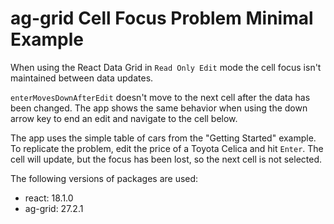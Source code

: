 # ag-grid Cell Focus Problem Minimal Example

When using the React Data Grid in `Read Only Edit` mode the cell focus isn't maintained between data updates.

`enterMovesDownAfterEdit` doesn't move to the next cell after the data has been changed. The app shows the same behavior when using the down arrow key to end an edit and navigate to the cell below.

The app uses the simple table of cars from the "Getting Started" example. To replicate the problem, edit the price of a Toyota Celica and hit `Enter`. The cell will update, but the focus has been lost, so the next cell is not selected.

The following versions of packages are used:

- react: 18.1.0
- ag-grid: 27.2.1
